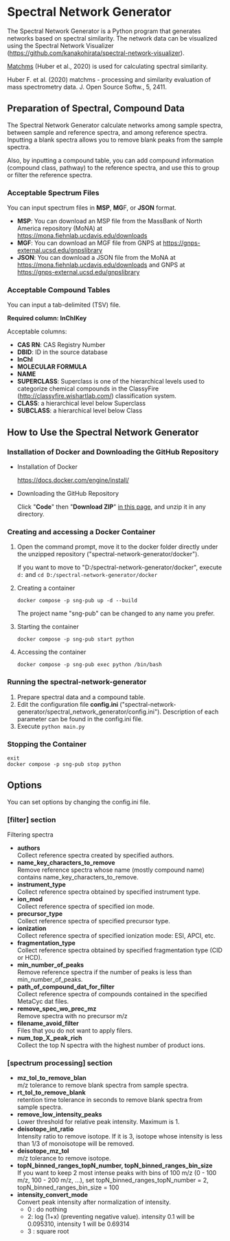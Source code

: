 # Spectral Network Generator
The Spectral Network Generator is a Python program that generates networks based on spectral similarity. The network data can be visualized using the Spectral Network Visualizer (https://github.com/kanakohirata/spectral-network-visualizer).

[Matchms](https://github.com/matchms/matchms) (Huber et al., 2020) is used for calculating spectral similarity.

Huber F. et al.  (2020) matchms - processing and similarity evaluation of mass spectrometry data. J. Open Source Softw., 5, 2411.

## Preparation of Spectral, Compound Data
The Spectral Network Generator calculate networks among sample spectra, between sample and reference spectra, and among reference spectra. Inputting a blank spectra allows you to remove blank peaks from the sample spectra.

Also, by inputting a compound table, you can add compound information (compound class, pathway) to the reference spectra, and use this to group or filter the reference spectra.

### Acceptable Spectrum Files
You can input spectrum files in **MSP**, **MG**F, or **JSON** format.


- **MSP**: You can download an MSP file from the MassBank of North America repository (MoNA) at https://mona.fiehnlab.ucdavis.edu/downloads
- **MGF**: You can download an MGF file from GNPS at https://gnps-external.ucsd.edu/gnpslibrary
- **JSON**: You can download a JSON file from the MoNA at https://mona.fiehnlab.ucdavis.edu/downloads and GNPS at https://gnps-external.ucsd.edu/gnpslibrary

### Acceptable Compound Tables
You can input a tab-delimited (TSV) file.


**Required column: InChIKey**

Acceptable columns:
- **CAS RN**: CAS Registry Number
- **DBID**: ID in the source database
- **InChI**
- **MOLECULAR FORMULA**
- **NAME**
- **SUPERCLASS**: Superclass is one of the hierarchical levels used to categorize chemical compounds in the ClassyFire (http://classyfire.wishartlab.com/) classification system.
- **CLASS**: a hierarchical level below Superclass
- **SUBCLASS**: a hierarchical level below Class

## How to Use the Spectral Network Generator
### Installation of Docker and Downloading the GitHub Repository
- Installation of Docker

  https://docs.docker.com/engine/install/
- Downloading the GitHub Repository

  Click "**Code**" then "**Download ZIP**" [in this page](https://github.com/kanakohirata/spectral-network-generator/tree/release), and unzip it in any directory.

### Creating and accessing a Docker Container
1. Open the command prompt, move it to the docker folder directly under the unzipped repository ("spectral-network-generator/docker").

   If you want to move to "D:/spectral-network-generator/docker", execute ```d:``` and ```cd D:/spectral-network-generator/docker```

3. Creating a container

   ```
   docker compose -p sng-pub up -d --build
   ```
   
   The project name "sng-pub" can be changed to any name you prefer.

4. Starting the container
   ```
   docker compose -p sng-pub start python
   ```

5. Accessing the container

   ```
   docker compose -p sng-pub exec python /bin/bash
   ```

### Running the spectral-network-generator
1. Prepare spectral data and a compound table.
2. Edit the configuration file **config.ini** ("spectral-network-generator/spectral_network_generator/config.ini").
   Description of each parameter can be found in the config.ini file.
4. Execute ```python main.py```

### Stopping the Container
```
exit
docker compose -p sng-pub stop python
```

## Options
You can set options by changing the config.ini file.

### \[filter] section
Filtering spectra
- **authors**  
  Collect reference spectra created by specified authors.
- **name_key_characters_to_remove**  
  Remove reference spectra whose name (mostly compound name) contains name_key_characters_to_remove.
- **instrument_type**  
  Collect reference spectra obtained by specified instrument type.
- **ion_mod**  
  Collect reference spectra of specified ion mode.
- **precursor_type**  
  Collect reference spectra of specified precursor type.
- **ionization**  
  Collect reference spectra of specified ionization mode: ESI, APCI, etc.
- **fragmentation_type**  
  Collect reference spectra obtained by specified fragmentation type (CID or HCD).
- **min_number_of_peaks**  
  Remove reference spectra if the number of peaks is less than min_number_of_peaks.
- **path_of_compound_dat_for_filter**  
  Collect reference spectra of compounds contained in the specified MetaCyc dat files.
- **remove_spec_wo_prec_mz**  
  Remove spectra with no precursor m/z
- **filename_avoid_filter**  
  Files that you do not want to apply filers.
- **num_top_X_peak_rich**  
  Collect the top N spectra with the highest number of product ions.

### \[spectrum processing] section
- **mz_tol_to_remove_blan**  
  m/z tolerance to remove blank spectra from sample spectra.
- **rt_tol_to_remove_blank**  
  retention time tolerance in seconds to remove blank spectra from sample spectra.
- **remove_low_intensity_peaks**  
  Lower threshold for relative peak intensity. Maximum is 1.
- **deisotope_int_ratio**  
  Intensity ratio to remove isotope.
  If it is 3, isotope whose intensity is less than 1/3 of monoisotope will be removed.
- **deisotope_mz_tol**  
  m/z tolerance to remove isotope.
- **topN_binned_ranges_topN_number, topN_binned_ranges_bin_size**  
  If you want to keep 2 most intense peaks with bins of 100 m/z (0 - 100 m/z, 100 - 200 m/z, ...), set topN_binned_ranges_topN_number = 2, topN_binned_ranges_bin_size = 100
- **intensity_convert_mode**  
  Convert peak intensity after normalization of intensity.
  - 0 : do nothing
  - 2: log (1+x) (preventing negative value). intensity 0.1 will be  0.095310, intensity 1 will be 0.69314
  - 3 : square root
